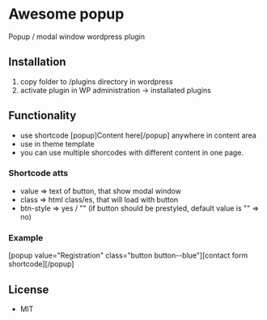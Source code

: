 # Awesome popup
Popup / modal window wordpress plugin

## Installation
1. copy folder to /plugins directory in wordpress
2. activate plugin in WP administration -> installated plugins

## Functionality
- use shortcode [popup]Content here[/popup] anywhere in content area
- use <?php echo do_shortcode('[popup]Content here[/popup]') ?> in theme template
- you can use multiple shorcodes with different content in one page. 

### Shortcode atts
- value => text of button, that show modal window
- class => html class/es, that will load with button
- btn-style => yes / "" (if button should be prestyled, default value is "" => no)

### Example
[popup value="Registration" class="button button--blue"][contact form shortcode][/popup]

## License 
- MIT
